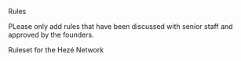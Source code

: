 Rules

PLease only add rules that have been discussed with senior staff and approved by the founders.

Ruleset for the Hezé Network
